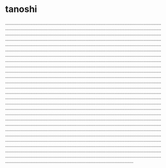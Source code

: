 # tanoshi
..............................................................................................................................................................................................................................................................................................................................................................................................................................................................................................................................................................................................................................................................................................................................................................................................................................................................................................................................................................................................................................................................................................................................................................................................................................................................................................................................................................................................................................................................................................................................................................................................................................................................................................................................................................................................................................................................................................................................................................................................................................................................................................................................................................................................................................................................................................................................................................................................................................................................................................................................................................................................................................................................................................................................................................................................................................................................................................................................................................................................................................................................................................................................................................................................................................................................................................................................................................................................................................................................